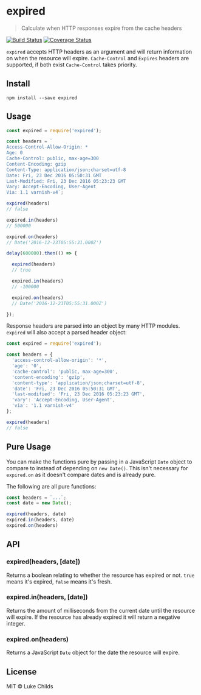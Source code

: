 # expired

> Calculate when HTTP responses expire from the cache headers

[![Build Status](https://travis-ci.org/lukechilds/expired.svg?branch=master)](https://travis-ci.org/lukechilds/expired) [![Coverage Status](https://coveralls.io/repos/github/lukechilds/expired/badge.svg?branch=master)](https://coveralls.io/github/lukechilds/expired?branch=master)

`expired` accepts HTTP headers as an argument and will return information on when the resource will expire. `Cache-Control` and `Expires` headers are supported, if both exist `Cache-Control` takes priority.

## Install

```shell
npm install --save expired
```

## Usage

```js
const expired = require('expired');

const headers = `
Access-Control-Allow-Origin: *
Age: 0
Cache-Control: public, max-age=300
Content-Encoding: gzip
Content-Type: application/json;charset=utf-8
Date: Fri, 23 Dec 2016 05:50:31 GMT
Last-Modified: Fri, 23 Dec 2016 05:23:23 GMT
Vary: Accept-Encoding, User-Agent
Via: 1.1 varnish-v4`;

expired(headers)
// false

expired.in(headers)
// 500000

expired.on(headers)
// Date('2016-12-23T05:55:31.000Z')

delay(600000).then(() => {

  expired(headers)
  // true

  expired.in(headers)
  // -100000

  expired.on(headers)
  // Date('2016-12-23T05:55:31.000Z')

});
```

Response headers are parsed into an object by many HTTP modules. `expired` will also accept a parsed header object:

```js
const expired = require('expired');

const headers = {
  'access-control-allow-origin': '*',
  'age': '0',
  'cache-control': 'public, max-age=300',
  'content-encoding': 'gzip',
  'content-type': 'application/json;charset=utf-8',
  'date': 'Fri, 23 Dec 2016 05:50:31 GMT',
  'last-modified': 'Fri, 23 Dec 2016 05:23:23 GMT',
  'vary': 'Accept-Encoding, User-Agent',
  'via': '1.1 varnish-v4'
};

expired(headers)
// false
```

## Pure Usage

You can make the functions pure by passing in a JavaScript `Date` object to compare to instead of depending on `new Date()`. This isn't necessary for `expired.on` as it doesn't compare dates and is already pure.

The following are all pure functions:

```js
const headers = `...`;
const date = new Date();

expired(headers, date)
expired.in(headers, date)
expired.on(headers)
```

## API

### expired(headers, [date])

Returns a boolean relating to whether the resource has expired or not. `true` means it's expired, `false` means it's fresh.

### expired.in(headers, [date])

Returns the amount of milliseconds from the current date until the resource will expire. If the resource has already expired it will return a negative integer.

### expired.on(headers)

Returns a JavaScript `Date` object for the date the resource will expire.

## License

MIT © Luke Childs
